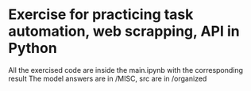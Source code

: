# Exercise for practicing task automation, web scrapping, API in Python
All the exercised code are inside the main.ipynb with the corresponding result
The model answers are in /MISC, src are in /organized
